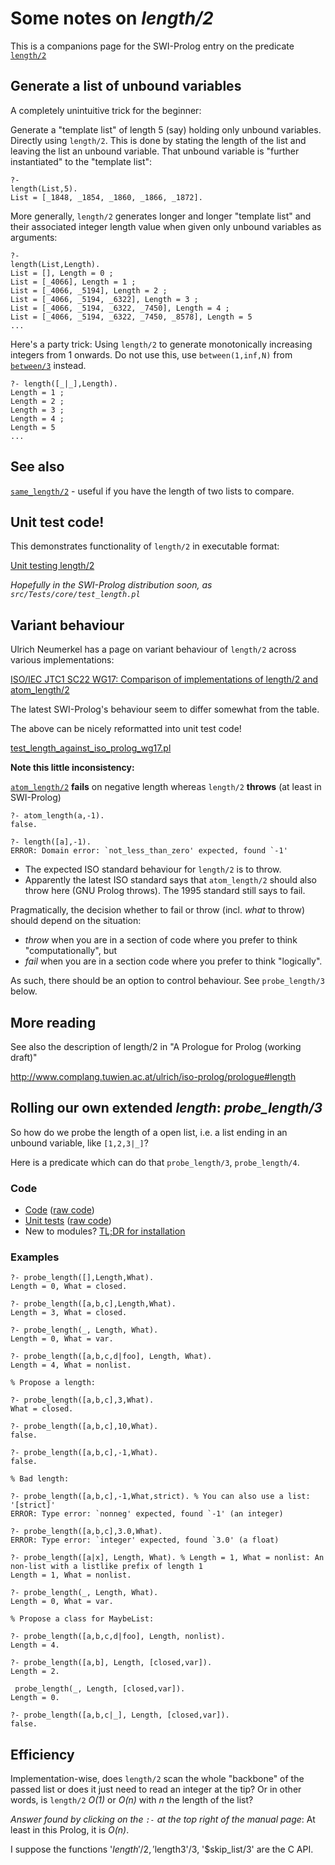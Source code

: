 # Some notes on _length/2_

This is a companions page for the SWI-Prolog entry on the predicate [`length/2`](https://eu.swi-prolog.org/pldoc/doc_for?object=length/2)

## Generate a list of unbound variables

A completely unintuitive trick for the beginner:

Generate a "template list" of length 5 (say) holding only unbound variables. Directly 
using `length/2`. This is done by stating the length of the list and leaving 
the list an unbound variable. That unbound variable is "further instantiated" to the 
"template list":

```
?- 
length(List,5).
List = [_1848, _1854, _1860, _1866, _1872].
```

More generally, `length/2` generates longer and longer "template list" and their associated
integer length value when given only unbound variables as arguments:

```
?- 
length(List,Length).
List = [], Length = 0 ;
List = [_4066], Length = 1 ;
List = [_4066, _5194], Length = 2 ;
List = [_4066, _5194, _6322], Length = 3 ;
List = [_4066, _5194, _6322, _7450], Length = 4 ;
List = [_4066, _5194, _6322, _7450, _8578], Length = 5 
...
```

Here's a party trick: Using `length/2` to generate monotonically increasing integers
from 1 onwards. Do not use this, use `between(1,inf,N)` from [`between/3`](https://eu.swi-prolog.org/pldoc/doc_for?object=between/3) instead.

```
?- length([_|_],Length).
Length = 1 ;
Length = 2 ;
Length = 3 ;
Length = 4 ;
Length = 5 
...
```

## See also

[`same_length/2`](https://eu.swi-prolog.org/pldoc/doc_for?object=same_length/2) - useful if you have the length of two lists to compare.

## Unit test code!

This demonstrates functionality of `length/2` in executable format:

[Unit testing length/2](code/test_length.pl)

_Hopefully in the SWI-Prolog distribution soon, as `src/Tests/core/test_length.pl`_

## Variant behaviour

Ulrich Neumerkel has a page on variant behaviour of `length/2` across various implementations:

[ISO/IEC JTC1 SC22 WG17: Comparison of implementations of length/2 and atom_length/2](https://www.complang.tuwien.ac.at/ulrich/iso-prolog/length)

The latest SWI-Prolog's behaviour seem to differ somewhat from the table.

The above can be nicely reformatted into unit test code!

[test_length_against_iso_prolog_wg17.pl](code/test_length_against_iso_prolog_wg17.pl)

**Note this little inconsistency:**

[`atom_length/2`](https://eu.swi-prolog.org/pldoc/doc_for?object=atom_length/2)
**fails** on negative length whereas `length/2` **throws** (at least in SWI-Prolog)

```
?- atom_length(a,-1).
false.
```

```
?- length([a],-1).
ERROR: Domain error: `not_less_than_zero' expected, found `-1'
```

- The expected ISO standard behaviour for `length/2` is to throw.
- Apparently the latest ISO standard says that `atom_length/2` should also throw here (GNU Prolog throws). The 1995 standard still says to fail.

Pragmatically, the decision whether to fail or throw (incl. _what_ to throw) should depend on the situation:

- _throw_ when you are in a section of code where you prefer to think "computationally", but
- _fail_ when you are in a section code where you prefer to think "logically". 

As such, there should be an option to control behaviour. See `probe_length/3` below.

## More reading

See also the description of length/2 in "A Prologue for Prolog (working draft)"

http://www.complang.tuwien.ac.at/ulrich/iso-prolog/prologue#length

## Rolling our own extended _length_: _probe_length/3_

So how do we probe the length of a open list, i.e. a list ending in an unbound variable, like `[1,2,3|_]`?

Here is a predicate which can do that `probe_length/3`, `probe_length/4`.

### Code

   - [Code](/code/heavycarbon/utils/probe_length.pl) ([raw code](https://raw.githubusercontent.com/dtonhofer/prolog_notes/master/code/heavycarbon/utils/probe_length.pl))
   - [Unit tests](/code/heavycarbon/utils/probe_length.plt) ([raw code](https://raw.githubusercontent.com/dtonhofer/prolog_notes/master/code/heavycarbon/utils/probe_length.plt))
   - New to modules? [TL;DR for installation](/code/heavycarbon/utils/TLDR_probe_length.txt)
   
### Examples

```
?- probe_length([],Length,What). 
Length = 0, What = closed.

?- probe_length([a,b,c],Length,What).
Length = 3, What = closed. 

?- probe_length(_, Length, What).
Length = 0, What = var.

?- probe_length([a,b,c,d|foo], Length, What).
Length = 4, What = nonlist.

% Propose a length:

?- probe_length([a,b,c],3,What).
What = closed.

?- probe_length([a,b,c],10,What). 
false.

?- probe_length([a,b,c],-1,What). 
false.

% Bad length:

?- probe_length([a,b,c],-1,What,strict). % You can also use a list: '[strict]'
ERROR: Type error: `nonneg' expected, found `-1' (an integer)

?- probe_length([a,b,c],3.0,What). 
ERROR: Type error: `integer' expected, found `3.0' (a float)

?- probe_length([a|x], Length, What). % Length = 1, What = nonlist: An non-list with a listlike prefix of length 1
Length = 1, What = nonlist.

?- probe_length(_, Length, What).
Length = 0, What = var.

% Propose a class for MaybeList:

?- probe_length([a,b,c,d|foo], Length, nonlist).
Length = 4.

?- probe_length([a,b], Length, [closed,var]).
Length = 2.

 probe_length(_, Length, [closed,var]).
Length = 0.

?- probe_length([a,b,c|_], Length, [closed,var]).
false.
```

## Efficiency

Implementation-wise, does `length/2` scan the whole "backbone" of the passed list or does it just need to 
read an integer at the tip? Or in other words, is `length/2` _O(1)_ or _O(n)_ with _n_ the length of the list? 

*Answer found by clicking on the `:-` at the top right of the manual page*: At least in this Prolog, it is _O(n)_. 

I suppose the functions '$length'/2, '$length3'/3, '$skip_list/3' are the C API.
